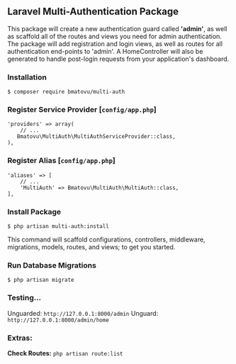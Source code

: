 ## Laravel Multi-Authentication Package
This package will create a new authentication guard called **'admin'**, as well as scaffold all of the routes and views you need for admin authentication. 
The package will add registration and login views, as well as routes for all authentication end-points to 'admin'.
A HomeController will also be generated to handle post-login requests from your application's dashboard.

### Installation
`$ composer require bmatovu/multi-auth`

### Register Service Provider [`config/app.php`]
```
'providers' => array(
    // ...
   Bmatovu\MultiAuth\MultiAuthServiceProvider::class,
),
```

### Register Alias [`config/app.php`]
```
'aliases' => [
    // ...
    'MultiAuth' => Bmatovu\MultiAuth\MultiAuth::class,    
],
```

### Install Package
```
$ php artisan multi-auth:install
```

This command will scaffold configurations, controllers, middleware, migrations, models, routes, and views; to get you started.

### Run Database Migrations
`$ php artisan migrate`

### Testing...
Unguarded: `http://127.0.0.1:8000/admin`
Unguard: `http://127.0.0.1:8000/admin/home`

### Extras:
**Check Routes:** `php artisan route:list`